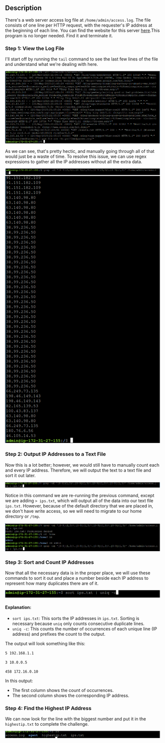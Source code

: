 ## Description

There's a web server access log file at `/home/admin/access.log`. The file consists of one line per HTTP request, with the requester's IP address at the beginning of each line. You can find the website for this server [here](https://sadservers.com/).This program is no longer needed. Find it and terminate it.

### Step 1: View the Log File

I'll start off by running the `tail` command to see the last few lines of the file and understand what we're dealing with here.

![path](tail_access_log.png)

As we can see, that's pretty hectic, and manually going through all of that would just be a waste of time. To resolve this issue, we can use regex expressions to gather all the IP addresses without all the extra data.

![path](regex.png) ![path](regex_results.png)

### Step 2: Output IP Addresses to a Text File

Now this is a lot better; however, we would still have to manually count each and every IP address. Therefore, we will output the text to a text file and sort it out later.

![path](regex_to_ips.png)

Notice in this command we are re-running the previous command, except we are adding `> ips.txt`, which will output all of the data into our text file `ips.txt`. However, because of the default directory that we are placed in, we don't have write access, so we will need to migrate to our home directory or `/tmp`.

![path](go_to_home.png)

### Step 3: Sort and Count IP Addresses

Now that all the necessary data is in the proper place, we will use these commands to sort it out and place a number beside each IP address to represent how many duplicates there are of it.

![path](sort.png)

#### Explanation:

- `sort ips.txt`: This sorts the IP addresses in `ips.txt`. Sorting is necessary because `uniq` only counts consecutive duplicate lines.
- `uniq -c`: This counts the number of occurrences of each unique line (IP address) and prefixes the count to the output.

The output will look something like this:

```
5 192.168.1.1
```

```
3 10.0.0.5
```

```
458 172.16.0.10
```

In this output:

- The first column shows the count of occurrences.
- The second column shows the corresponding IP address.

### Step 4: Find the Highest IP Address

We can now look for the line with the biggest number and put it in the `highestip.txt` to complete the challenge.

![path](done.png)
